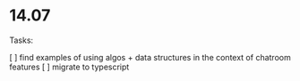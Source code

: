 # 14.07
Tasks:

[ ] find examples of using algos + data structures in the context of chatroom features
[ ] migrate to typescript